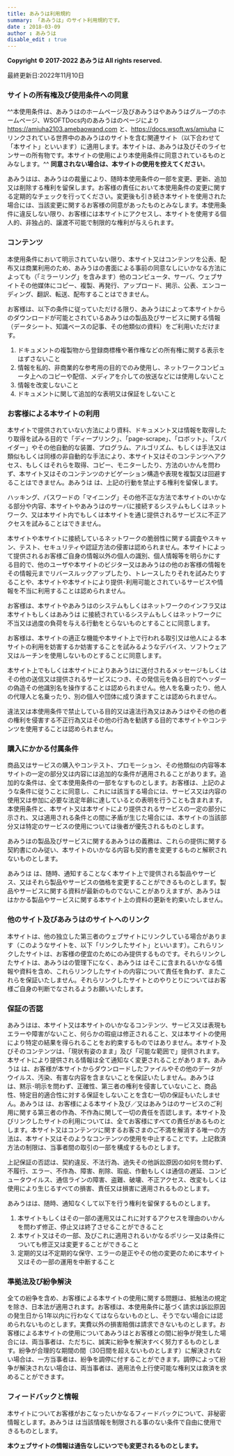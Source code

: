 ```yaml
---
title: あみうは利用規約
summary: 「あみうは」のサイト利用規約です。
date : 2018-03-09
author : あみうは
disable_edit : true
---
```

**Copyright © 2017-2022 あみうは All rights reserved.**

最終更新日:2022年11月10日

### サイトの所有権及び使用条件への同意
^^本使用条件は、あみうはのホームページ及びあみうはやあみうはグループのホームページ、WSOFTDocs内のあみうはのページにより https://amiuha2103.amebaowand.com と、https://docs.wsoft.ws/amiuha にリンクされている世界中のあみうはのサイトを含む関連サイト（以下合わせて「本サイト」といいます）に適用します。本サイトは、あみうは及びそのライセンサーの所有物です。本サイトの使用により本使用条件に同意されているものとみなします。^^ **同意されない場合は、本サイトの使用を控えてください**。

あみうはは、あみうはの裁量により、随時本使用条件の一部を変更、更新、追加又は削除する権利を留保します。お客様の責任において本使用条件の変更に関する定期的なチェックを行ってください。変更後も引き続き本サイトを使用された場合には、当該変更に関するお客様の同意があったものとみなします。本使用条件に違反しない限り、お客様には本サイトにアクセスし、本サイトを使用する個人的、非独占的、譲渡不可能で制限的な権利が与えられます。

### コンテンツ
本使用条件において明示されていない限り、本サイト又はコンテンツを公表、配布又は商業利用のため、あみうはの書面による事前の同意なしにいかなる方法によっても（「ミラーリング」を含みます）他のコンピュータ、サーバ、ウェブサイトその他媒体にコピー、複製、再発行、アップロード、掲示、公表、エンコーディング、翻訳、転送、配布することはできません。

お客様は、以下の条件に従っていただける限り、あみうはによって本サイトからのダウンロードが可能とされているあみうはの製品及びサービスに関する情報（データシート、知識ベースの記事、その他類似の資料）をご利用いただけます。

1. ドキュメントの複製物から登録商標権や著作権などの所有権に関する表示をはずさないこと
2. 情報を私的、非商業的な参考用の目的でのみ使用し、ネットワークコンピュータ上へのコピーや配信、メディアを介しての放送などには使用しないこと
3. 情報を改変しないこと
4. ドキュメントに関して追加的な表明又は保証をしないこと

### お客様による本サイトの利用
本サイトで提供されていない方法により資料、ドキュメント又は情報を取得したり取得を試みる目的で「ディープリンク」、「page-scrape」、「ロボット」、「スパイダー」やその他自動的な装置、プログラム、アルゴリズム、もしくは手法又は類似もしくは同様の非自動的な手法により、本サイト又はそのコンテンツへアクセス、もしくはそれらを取得、コピー、モニターしたり、方法のいかんを問わず、本サイト又はそのコンテンツのナビゲーション構造や表現を複製又は回避することはできません。あみうは は、上記の行動を禁止する権利を留保します。

ハッキング、パスワードの「マイニング」その他不正な方法で本サイトのいかなる部分や内容、本サイトやあみうはのサーバに接続するシステムもしくはネットワーク、又は本サイト内でもしくは本サイトを通じ提供されるサービスに不正アクセスを試みることはできません。

本サイトや本サイトに接続しているネットワークの脆弱性に関する調査やスキャン、テスト、セキュリティや認証方法の侵害は認められません。本サイトによって提供されるお客様ご自身の情報以外の個人の識別、個人情報等を明らかにする目的で、他のユーザや本サイトのビジター又はあみうはの他のお客様の情報をその情報元までリバースルックアップしたり、トレースしたりそれを試みたりすることや、本サイトや本サイトにより提供･利用可能とされているサービスや情報を不当に利用することは認められません。

お客様は、本サイトやあみうはのシステムもしくはネットワークのインフラ又は本サイトもしくはあみうは に接続されているシステムもしくはネットワークに不当又は過度の負荷を与える行動をとらないものとすることに同意します。

お客様は、本サイトの適正な機能や本サイト上で行われる取引又は他人による本サイトの利用を妨害するか妨害することを試みるようなデバイス、ソフトウェア又はルーチンを使用しないものとすることに同意します。

本サイト上でもしくは本サイトによりあみうはに送付されるメッセージもしくはその他の送信又は提供されるサービスにつき、その発信元を偽る目的でヘッダーの偽造その他識別名を操作することは認められません。他人を名乗ったり、他人の代理人と名乗ったり、別の個人や団体に成り済ますことは認められません。

違法又は本使用条件で禁止している目的又は違法行為又はあみうはやその他の者の権利を侵害する不正行為又はその他の行為を勧誘する目的で本サイトやコンテンツを使用することは認められません。

### 購入にかかる付属条件
商品又はサービスの購入やコンテスト、プロモーション、その他類似の内容等本サイトの一定の部分又は内容には追加的な条件が適用されることがあります。追加的な条件は、全て本使用条件の一部をなすものとします。お客様は、上記のような条件に従うことに同意し、これには該当する場合には、サービス又は内容の使用又は参加に必要な法定年齢に達しているとの表明を行うことも含まれます。本使用条件と、本サイト又は本サイトにより提供されるサービスの一定の部分に示され、又は適用される条件との間に矛盾が生じた場合には、本サイトの当該部分又は特定のサービスの使用については後者が優先されるものとします。

あみうはの製品及びサービスに関するあみうはの義務は、これらの提供に関する契約書にのみ従い、本サイトのいかなる内容も契約書を変更するものと解釈されないものとします。

あみうは は、随時、通知することなく本サイト上で提供される製品やサービス、又はそれら製品やサービスの価格を変更することができるものとします。製品やサービスに関する資料が最新のものでないことがありえますが、あみうは はかかる製品やサービスに関する本サイト上の資料の更新を約束いたしません。

### 他のサイト及びあみうはのサイトへのリンク
本サイトは、他の独立した第三者のウェブサイトにリンクしている場合があります（このようなサイトを、以下「リンクしたサイト」といいます）。これらリンクしたサイトは、お客様の便宜のためにのみ提供するものです。それらリンクしたサイトは、あみうはの管理下になく、あみうは はそこに含まれるいかなる情報や資料を含め、これらリンクしたサイトの内容について責任を負わず、またこれらを保証いたしません。それらリンクしたサイトとのやりとりについてはお客様ご自身の判断でなされるようお願いいたします。

### 保証の否認

あみうはは、本サイト又は本サイトのいかなるコンテンツ、サービス又は表現もエラーや障害がないこと、何らかの瑕疵は修正されること、又は本サイトの使用により特定の結果を得られることをお約束するものではありません。本サイト及びそのコンテンツは、「現状有姿のまま」及び「可能な範囲で」提供されます。本サイトにより提供される情報は全て通知なく変更されることがあります。あみうは は、お客様が本サイトからダウンロードしたファイルやその他のデータがウイルス、汚染、有害な内容を含まないことを保証いたしません。あみうは は、黙示･明示を問わず、正確性、第三者の権利を侵害していないこと、商品性、特定目的適合性に対する保証をしないことを含む一切の保証もいたしません。あみうは は、お客様による本サイト及び／又はあみうはのサービスのご利用に関する第三者の作為、不作為に関して一切の責任を否認します。本サイト及びリンクしたサイトの利用については、全てお客様にすべての責任があるものとします。本サイト又はコンテンツに関するお客さまのご不満を解消する唯一の方法は、本サイト又はそのようなコンテンツの使用を中止することです。上記救済方法の制限は、当事者間の取引の一部を構成するものとします。

上記保証の否認は、契約違反、不法行為、過失その他訴訟原因の如何を問わず、不履行、エラー、不作為、障害、削除、瑕疵、作動もしくは通信の遅延、コンピュータウイルス、通信ラインの障害、盗難、破壊、不正アクセス、改変もしくは使用により生じるすべての損害、責任又は損害に適用されるものとします。

あみうはは、随時、通知なくして以下を行う権利を留保するものとします。

1. 本サイトもしくはその一部の運用又はこれに対するアクセスを理由のいかんを問わず修正、停止又は終了させることができること
2. 本サイト又はその一部、及びこれに適用されるいかなるポリシー又は条件についても修正又は変更することができること
3. 定期的又は不定期的な保守、エラーの是正やその他の変更のために本サイト又はその一部の運用を中断すること

### 準拠法及び紛争解決
全ての紛争を含め、お客様による本サイトの使用に関する問題は、抵触法の規定を除き、日本法が適用されます。お客様は、本使用条件に基づく請求は訴訟原因の発生日から1年以内に行わなくてはならないものとし、そうでない場合には認められないものとします。実費以外の損害賠償は請求できないものとします。お客様による本サイトの使用についてあみうはとお客様との間に紛争が発生した場合には、両当事者は、ただちに、誠実に紛争を解決すべく努力するものとします。紛争が合理的な期間の間（30日間を超えないものとします）に解決されない場合は、一方当事者は、紛争を調停に付することができます。調停によって紛争が解決されない場合は、両当事者は、適用法令上行使可能な権利又は救済を求めることができます。

### フィードバックと情報
本サイトについてお客様がおこなったいかなるフィードバックについて、非秘密情報とします。あみうは は当該情報を制限される事のない条件で自由に使用できるものとします。

**本ウェブサイトの情報は通告なしにいつでも変更されるものとします。**